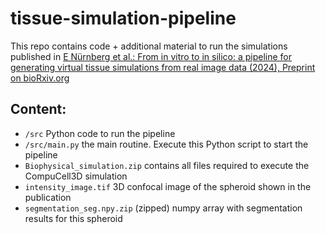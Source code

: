 # tissue-simulation-pipeline

This repo contains code + additional material to run the simulations published in [E Nürnberg et al.: From in vitro to in silico: a pipeline for generating virtual tissue simulations from real image data (2024), Preprint on bioRxiv.org](https://www.biorxiv.org/content/10.1101/2024.07.12.603259v1)

## Content:
- `/src` Python code to run the pipeline
- `/src/main.py` the main routine. Execute this Python script to start the pipeline
- `Biophysical_simulation.zip` contains all files required to execute the CompuCell3D simulation
- `intensity_image.tif` 3D confocal image of the spheroid shown in the publication
- `segmentation_seg.npy.zip` (zipped) numpy array with segmentation results for this spheroid
